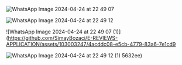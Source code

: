 ![WhatsApp Image 2024-04-24 at 22 49 07](https://github.com/SimayBozaci/E-REVIEWS-APPLICATION/assets/103003247/90551f61-8f69-4244-a635-9bba396d0246)

![WhatsApp Image 2024-04-24 at 22 49 12](https://github.com/SimayBozaci/E-REVIEWS-APPLICATION/assets/103003247/c49c4da8-03df-48f3-abd0-9adabbd280db)

![WhatsApp Image 2024-04-24 at 22 49 07 (1)](https://github.com/SimayBozaci/E-REVIEWS-APPLICATION/assets/103003247/4acddc08-e5cb-4779-83a6-7e1cd9

![WhatsApp Image 2024-04-24 at 22 49 12 (1)](https://github.com/SimayBozaci/E-REVIEWS-APPLICATION/assets/103003247/be496a43-b3a7-4d7a-8665-d1fd55614173)
5632ee)
